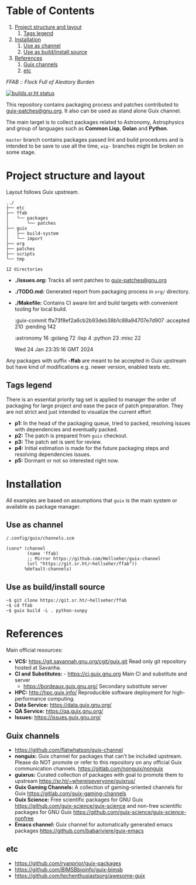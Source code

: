 
# Table of Contents

1.  [Project structure and layout](#org080da2b)
    1.  [Tags legend](#orgbce7e1c)
2.  [Installation](#orgfc9554f)
    1.  [Use as channel](#org0f0b285)
    2.  [Use as build/install source](#orgcb41c2b)
3.  [References](#orgb9bdf54)
    1.  [Guix channels](#org43788f5)
    2.  [etc](#orga5c464d)

*FFAB :: Flock Full of Aleatory Burden*

[![builds.sr.ht status](https://builds.sr.ht/~hellseher/ffab.svg)](https://builds.sr.ht/~hellseher/ffab?)

This repository contains packaging process and patches contributed to <guix-patches@gnu.org>. It
also can be used as stand alone Guix channel.

The main target is to collect packages related to Astronomy, Astrophysics and group of languages
such as **Common Lisp**, **Golan** and **Python**.

`master` branch contains packages passed lint and build procedures and is intended to be save to
use all the time, `wip-` branches might be broken on some stage.


<a id="org080da2b"></a>

# Project structure and layout

Layout follows Guix upstream.

    ../
    ├── etc
    ├── ffab
    │   └── packages
    │       └── patches
    ├── guix
    │   ├── build-system
    │   └── import
    ├── org
    ├── patches
    ├── scripts
    └── tmp
    
    12 directories

-   **./issues.org:** Tracks all sent patches to <guix-patches@gnu.org>
-   **./TODO.md:** Generated report from packaging process in `org/` directory.
-   **./Makefile:** Contains CI aware lint and build targets with convenient tooling for local build.

    :guix-commit ffa73f8ef2a6cb2b93deb38b1c88a94707e7d907
    :accepted 210
    :pending 142
    
    :astronomy 16
    :golang 72
    :lisp 4
    :python 23
    :misc 22
    
    Wed 24 Jan 23:35:16 GMT 2024

Any packages with suffix **-ffab** are meant to be accepted in Guix upstream but have kind of
modifications e.g. newer version, enabled tests etc.


<a id="orgbce7e1c"></a>

## Tags legend

There is an essential priority tag set is applied to manager the order of packaging for large
project and ease the pace of patch preparation. They are not strict and just intended to visualize
the current effort

-   **p1:** In the head of the packaging queue, tried to packed, resolving issues with dependencies and
    eventually packed.
-   **p2:** The patch is prepared from `guix` checkout.
-   **p3:** The patch set is sent for review.
-   **p4:** Initial estimation is made for the future packaging steps and resolving dependencies issues.
-   **p5:** Dormant or not so interested right now.


<a id="orgfc9554f"></a>

# Installation

All examples are based on assumptions that `guix` is the main system or available as package
manager.


<a id="org0f0b285"></a>

## Use as channel

`/.config/guix/channels.scm`

    (cons* (channel
            (name 'ffab)
            ;; Mirror https://github.com/Hellseher/guix-channel
            (url "https://git.sr.ht/~hellseher/ffab"))
           %default-channels)


<a id="orgcb41c2b"></a>

## Use as build/install source

    ~$ git clone https://git.sr.ht/~hellseher/ffab
    ~$ cd ffab
    ~$ guix build -L . python-sunpy


<a id="orgb9bdf54"></a>

# References

Main official resources:

-   **VCS:** <https://git.savannah.gnu.org/cgit/guix.git> Read only git repository hosted at Savanha.
-   **CI and Substitutes:** -   <https://ci.guix.gnu.org> Main CI and substitute and server
    -   <https://bordeaux.guix.gnu.org/> Secondary substitute server
-   **HPC:** <http://hpc.guix.info/> Reproducible software deployment for high-performance computing.
-   **Data Service:** <https://data.guix.gnu.org/>
-   **QA Service:** <https://qa.guix.gnu.org/>
-   **Issues:** <https://issues.guix.gnu.org/>


<a id="org43788f5"></a>

## Guix channels

-   <https://github.com/flatwhatson/guix-channel>
-   **nonguix:** Guix channel for packages that can&rsquo;t be included upstream. Please do NOT promote or
    refer to this repository on any official Guix communication channels.
    <https://gitlab.com/nonguix/nonguix>
-   **guixrus:** Curated collection of packages with goal to promote them to upstream
    <https://sr.ht/~whereiseveryone/guixrus/>
-   **Guix Gaming Channels:** A collection of gaming-oriented channels for Guix
    <https://gitlab.com/guix-gaming-channels>
-   **Guix Science:** Free scientific packages for GNU Guix <https://github.com/guix-science/guix-science>
    and non-free scientific packages for GNU Guix <https://github.com/guix-science/guix-science-nonfree>
-   **Emacs channel:** Guix channel for automatically generated emacs packages
    <https://github.com/babariviere/guix-emacs>


<a id="orga5c464d"></a>

## etc

-   <https://github.com/ryanprior/guix-packages>
-   <https://github.com/BIMSBbioinfo/guix-bimsb>
-   <https://github.com/techenthusiastsorg/awesome-guix>

